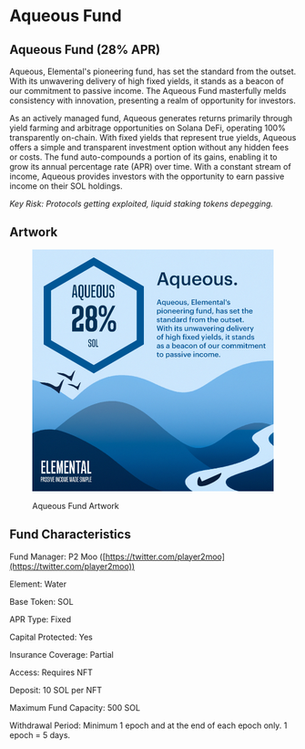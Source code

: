# Aqueous Fund

## Aqueous Fund (28% APR)

Aqueous, Elemental's pioneering fund, has set the standard from the outset. With its unwavering delivery of high fixed yields, it stands as a beacon of our commitment to passive income. The Aqueous Fund masterfully melds consistency with innovation, presenting a realm of opportunity for investors.

As an actively managed fund, Aqueous generates returns primarily through yield farming and arbitrage opportunities on Solana DeFi, operating 100% transparently on-chain. With fixed yields that represent true yields, Aqueous offers a simple and transparent investment option without any hidden fees or costs. The fund auto-compounds a portion of its gains, enabling it to grow its annual percentage rate (APR) over time. With a constant stream of income, Aqueous provides investors with the opportunity to earn passive income on their SOL holdings.

_Key Risk: Protocols getting exploited, liquid staking tokens depegging._

## Artwork

<figure><img src="../../.gitbook/assets/fund_artwork_aqueous.png" alt=""><figcaption><p>Aqueous Fund Artwork</p></figcaption></figure>

## Fund Characteristics

Fund Manager: P2 Moo ([https://twitter.com/player2moo](https://twitter.com/player2moo))

Element: Water

Base Token: SOL

APR Type: Fixed

Capital Protected: Yes

Insurance Coverage: Partial

Access: Requires NFT

Deposit: 10 SOL per NFT

Maximum Fund Capacity: 500 SOL

Withdrawal Period: Minimum 1 epoch and at the end of each epoch only. 1 epoch = 5 days.
